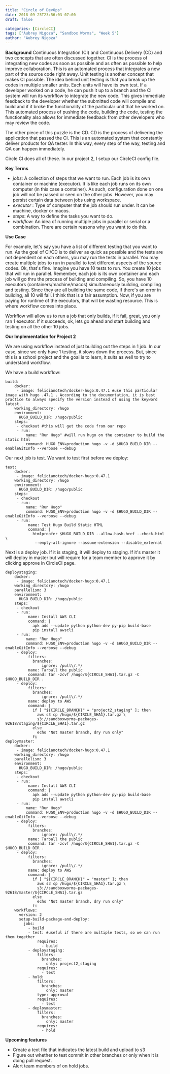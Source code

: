 ```yaml
---
title: "Circle of DevOps"
date: 2018-09-25T23:56:03-07:00
draft: false

categories: [CircleCI]
tags: ["Aubrey Nigoza", "Sandbox Worms", "Week 5"]
author: "Aubrey Nigoza"
---
```

**Background**
Continuous Integration (CI) and Continuous Delivery (CD) and two concepts that are often discussed together. CI is the process of integrating new codes as soon as possible and as often as possible to help improve collaboration. This is an automated process that integrates a new part of the source code right away. Unit testing is another concept that makes CI possible. The idea behind unit testing is that you break up the codes in multiple smaller units. Each units will have its own test. If a developer worked on a code, he can push it up to a branch and the CI  system will run its workflow to integrate the new code. This gives immediate feedback to the developer whether the submitted code will compile and build and if it broke the functionality of the particular unit that he worked on. This automated process of pushing the code, building the code, testing the functionality also allows for immediate feedback from other developers who may review the code. 

The other piece of this puzzle is the CD. CD is the process of delivering the application that passed the CI. This is an automated system that constantly deliver products for QA tester. In this way, every step of the way, testing and QA can happen immediately. 

Circle CI does all of these. In our project 2, I setup our CircleCI config file. 

**Key Terms**  

- *jobs*: A collection of steps that we want to run. Each job is its own container or machine (executor). It is like each job runs on its own computer (in this case a container). As such, configuration done on one job will not be passed or seen on the other jobs. However, you may persist certain data between jobs using workspace.  
- *executor* : Type of computer that the job should run under. It can be machine, docker or macos.
- *steps*: A way to define the tasks you want to do.
- *workflow*: An idea of running multiple jobs in parallel or serial or a combination. There are certain reasons why you want to do this. 

**Use Case**  


For example, let's say you have a list of different testing that you want to run. As the goal of CI/CD is to deliver as quick as possible and the tests are not dependent on each others, you may run the tests in parallel. You may create multiple jobs to run in parallel to test different aspects of the source codes. Ok, that's fine. Imagine you have 10 tests to run. You create 10 jobs that will run in parallel. Remember, each job is its own container and each job will go thru the process of building and compiling. So, you have 10 executors (containers/machine/macos) simultaneously building, compiling and testing. Since they are all building the same code, if there's an error in building, all 10 will fail. I think that is a fair assumption. Now, if you are paying for runtime of the executors, that will be wasting resource. This is where workflow comes into place.

Workflow will allow us to run a job that only builds, if it fail, great, you only ran 1 executor. If it succeeds, ok, lets go ahead and start building and testing on all the other 10 jobs. 

**Our Implementation for Project 2**

We are using workflow instead of just building out the steps in 1 job. In our case, since we only have 1 testing, it slows down the process. But, since this is a school project and the goal is to learn, it suits as well to try to understand workflow.

We have a build workflow:

	build:
	    docker: 
	     - image: felicianotech/docker-hugo:0.47.1 #use this particular image with hugo .47.1 . According to the documentation, it is best practice to always specify the version instead of using the keyword latest.
	    working_directory: /hugo
	    environment: 
	      HUGO_BUILD_DIR: /hugo/public
	    steps:
	     - checkout #this will get the code from our repo
	     - run:
	         name: "Run Hugo" #will run hugo on the container to build the static html
	         command: HUGO_ENV=production hugo -v -d $HUGO_BUILD_DIR --enableGitInfo --verbose --debug 

Our next job is test. We want to test first before we deploy:

	test:
	    docker: 
	     - image: felicianotech/docker-hugo:0.47.1
	    working_directory: /hugo
	    environment: 
	      HUGO_BUILD_DIR: /hugo/public
	    steps:
	     - checkout
	     - run:
	         name: "Run Hugo"
	         command: HUGO_ENV=production hugo -v -d $HUGO_BUILD_DIR --enableGitInfo --verbose --debug
	     - run:
	          name: Test Hugo Build Static HTML
	          command: |
	            htmlproofer $HUGO_BUILD_DIR --allow-hash-href --check-html \
	             --empty-alt-ignore --assume-extension --disable_external        

Next is a deploy job. If it is staging, it will deploy to staging. If it's master it will deploy in master but will require for a team member to approve it by clicking approve in CircleCI page.

  	deploystaging:
	    docker: 
	     - image: felicianotech/docker-hugo:0.47.1
	    working_directory: /hugo
	    parallelism: 3
	    environment: 
	      HUGO_BUILD_DIR: /hugo/public
	    steps:
	     - checkout
	     - run:
	          name: Install AWS CLI 
	          command: |
	            apk add --update python python-dev py-pip build-base
	            pip install awscli
	     - run:
	         name: "Run Hugo"
	         command: HUGO_ENV=production hugo -v -d $HUGO_BUILD_DIR --enableGitInfo --verbose --debug
	     - deploy:
	          filters: 
	            branches:
	                ignore: /pull\/.*/
	          name: Tarball the public
	          command: tar -zcvf /hugo/${CIRCLE_SHA1}.tar.gz -C $HUGO_BUILD_DIR . 
	     - deploy:
	          filters: 
	            branches:
	                ignore: /pull\/.*/
	          name: deploy to AWS
	          command: |
	            if [ "${CIRCLE_BRANCH}" = "project2_staging" ]; then
	              aws s3 cp /hugo/${CIRCLE_SHA1}.tar.gz \
	              s3://sandboxworms-packages-92618/staging/${CIRCLE_SHA1}.tar.gz
	            else
	              echo "Not master branch, dry run only"
	            fi
  	deploymaster:
	    docker: 
	     - image: felicianotech/docker-hugo:0.47.1
	    working_directory: /hugo
	    parallelism: 3
	    environment: 
	      HUGO_BUILD_DIR: /hugo/public
	    steps:
	     - checkout
	     - run:
	          name: Install AWS CLI 
	          command: |
	            apk add --update python python-dev py-pip build-base
	            pip install awscli
	     - run:
	         name: "Run Hugo"
	         command: HUGO_ENV=production hugo -v -d $HUGO_BUILD_DIR --enableGitInfo --verbose --debug
	     - deploy:
	          filters: 
	            branches:
	                ignore: /pull\/.*/
	          name: Tarball the public
	          command: tar -zcvf /hugo/${CIRCLE_SHA1}.tar.gz -C $HUGO_BUILD_DIR .
	     - deploy:
	          filters: 
	            branches:
	                ignore: /pull\/.*/
	          name: deploy to AWS
	          command: |
	            if [ "${CIRCLE_BRANCH}" = "master" ]; then
	              aws s3 cp /hugo/${CIRCLE_SHA1}.tar.gz \
	              s3://sandboxworms-packages-92618/master/${CIRCLE_SHA1}.tar.gz
	            else
	              echo "Not master branch, dry run only"
	            fi
		workflows:
		  version: 2
		  setup-build-package-and-deploy:
		    jobs:
		      - build
		      - test: #useful if there are multiple tests, so we can run them together
		          requires:
		            - build
		      - deploystaging:
		          filters:
		            branches:
		              only: project2_staging
		          requires:
		            - test
		      - hold:
		          filters:
		            branches:
		              only: master
		          type: approval
		          requires: 
		            - test
		      - deploymaster:
		          filters:
		            branches:
		              only: master
		          requires:
		            - hold


**Upcoming features**

- Create a text file that indicates the latest build and upload to s3
- Figure out whether to test commit in other branches or only when it is doing pull request.
- Alert team members of on hold jobs.